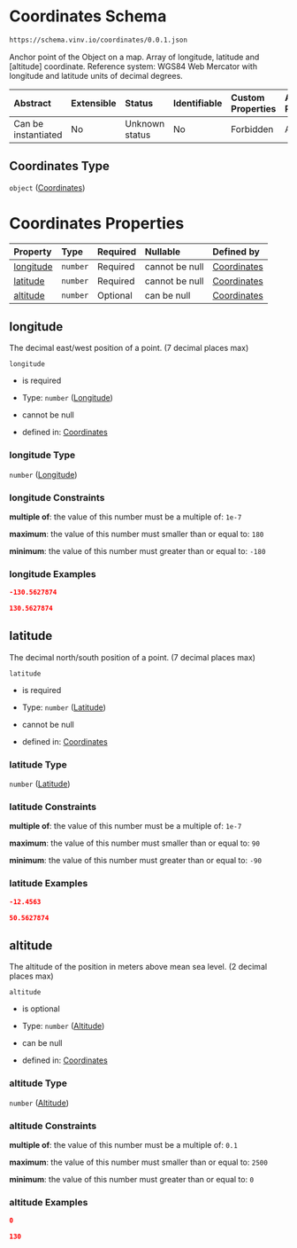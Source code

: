 # Coordinates Schema

```txt
https://schema.vinv.io/coordinates/0.0.1.json
```

Anchor point of the Object on a map. Array of longitude, latitude and \[altitude] coordinate. Reference system: WGS84 Web Mercator with longitude and latitude units of decimal degrees.

| Abstract            | Extensible | Status         | Identifiable | Custom Properties | Additional Properties | Access Restrictions | Defined In                                                                                                   |
| :------------------ | :--------- | :------------- | :----------- | :---------------- | :-------------------- | :------------------ | :----------------------------------------------------------------------------------------------------------- |
| Can be instantiated | No         | Unknown status | No           | Forbidden         | Allowed               | none                | [dereferenced.doc.json](../../../../vinv-schemas/vinv-tree/out/dereferenced.doc.json "open original schema") |

## Coordinates Type

`object` ([Coordinates](dereferenced.md))

# Coordinates Properties

| Property                | Type     | Required | Nullable       | Defined by                                                                                                                |
| :---------------------- | :------- | :------- | :------------- | :------------------------------------------------------------------------------------------------------------------------ |
| [longitude](#longitude) | `number` | Required | cannot be null | [Coordinates](dereferenced-properties-longitude.md "https://schema.vinv.io/coordinates/0.0.1.json#/properties/longitude") |
| [latitude](#latitude)   | `number` | Required | cannot be null | [Coordinates](dereferenced-properties-latitude.md "https://schema.vinv.io/coordinates/0.0.1.json#/properties/latitude")   |
| [altitude](#altitude)   | `number` | Optional | can be null    | [Coordinates](dereferenced-properties-altitude.md "https://schema.vinv.io/coordinates/0.0.1.json#/properties/altitude")   |

## longitude

The decimal east/west position of a point. (7 decimal places max)

`longitude`

*   is required

*   Type: `number` ([Longitude](dereferenced-properties-longitude.md))

*   cannot be null

*   defined in: [Coordinates](dereferenced-properties-longitude.md "https://schema.vinv.io/coordinates/0.0.1.json#/properties/longitude")

### longitude Type

`number` ([Longitude](dereferenced-properties-longitude.md))

### longitude Constraints

**multiple of**: the value of this number must be a multiple of: `1e-7`

**maximum**: the value of this number must smaller than or equal to: `180`

**minimum**: the value of this number must greater than or equal to: `-180`

### longitude Examples

```json
-130.5627874
```

```json
130.5627874
```

## latitude

The decimal north/south position of a point. (7 decimal places max)

`latitude`

*   is required

*   Type: `number` ([Latitude](dereferenced-properties-latitude.md))

*   cannot be null

*   defined in: [Coordinates](dereferenced-properties-latitude.md "https://schema.vinv.io/coordinates/0.0.1.json#/properties/latitude")

### latitude Type

`number` ([Latitude](dereferenced-properties-latitude.md))

### latitude Constraints

**multiple of**: the value of this number must be a multiple of: `1e-7`

**maximum**: the value of this number must smaller than or equal to: `90`

**minimum**: the value of this number must greater than or equal to: `-90`

### latitude Examples

```json
-12.4563
```

```json
50.5627874
```

## altitude

The altitude of the position in meters above mean sea level. (2 decimal places max)

`altitude`

*   is optional

*   Type: `number` ([Altitude](dereferenced-properties-altitude.md))

*   can be null

*   defined in: [Coordinates](dereferenced-properties-altitude.md "https://schema.vinv.io/coordinates/0.0.1.json#/properties/altitude")

### altitude Type

`number` ([Altitude](dereferenced-properties-altitude.md))

### altitude Constraints

**multiple of**: the value of this number must be a multiple of: `0.1`

**maximum**: the value of this number must smaller than or equal to: `2500`

**minimum**: the value of this number must greater than or equal to: `0`

### altitude Examples

```json
0
```

```json
130
```
